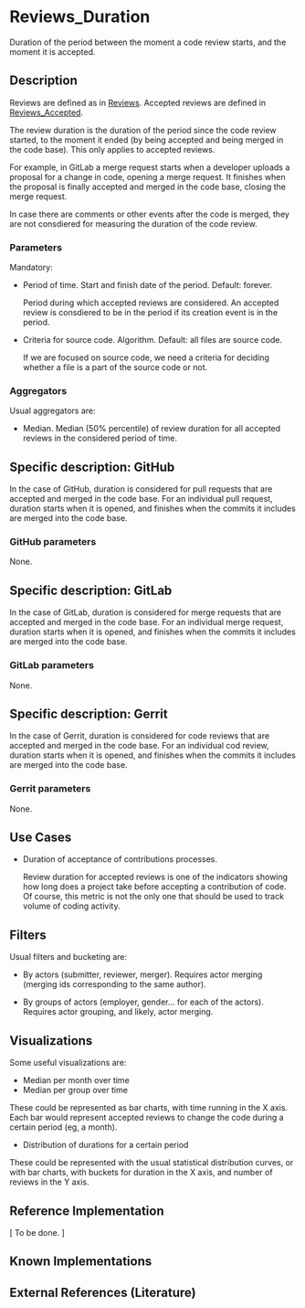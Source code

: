 # Reviews_Duration

Duration of the period between the moment a code review starts,
and the moment it is accepted.

## Description

Reviews are defined as in [Reviews](Reviews.md).
Accepted reviews are defined in [Reviews_Accepted](Reviews_Accepted).

The review duration is the duration of the period since the
code review started, to the moment it ended (by being accepted
and being merged in the code base).
This only applies to accepted reviews.

For example, in GitLab a merge request starts when a developer
uploads a proposal for a change in code, opening a merge request.
It finishes when the proposal is finally accepted and merged
in the code base, closing the merge request.

In case there are comments or other events after the code is
merged, they are not consdiered for measuring the duration of
the code review.

### Parameters

Mandatory:

* Period of time. Start and finish date of the period. Default: forever.

    Period during which accepted reviews are considered.
    An accepted review is consdiered to be in the period if
    its creation event is in the period.
    
* Criteria for source code. Algorithm. Default: all files are source code.

    If we are focused on source code, we need a criteria for deciding
    whether a file is a part of the source code or not.

### Aggregators

Usual aggregators are:

* Median. Median (50% percentile) of review duration for all
  accepted reviews in the considered period of time.
  
## Specific description: GitHub

In the case of GitHub, duration is considered for
pull requests that are accepted and merged in the code base.
For an individual pull request, duration starts when it
is opened, and finishes when the commits it includes
are merged into the code base.

### GitHub parameters

None.

## Specific description: GitLab

In the case of GitLab, duration is considered for
merge requests that are accepted and merged in the code base.
For an individual merge request, duration starts when it
is opened, and finishes when the commits it includes
are merged into the code base.

### GitLab parameters

None.

## Specific description: Gerrit

In the case of Gerrit, duration is considered for
code reviews that are accepted and merged in the code base.
For an individual cod review, duration starts when it is opened,
and finishes when the commits it includes
are merged into the code base.

### Gerrit parameters

None.

## Use Cases

* Duration of acceptance of contributions processes.

    Review duration for accepted reviews is one of the indicators
    showing how long does a project take before accepting
    a contribution of code.
    Of course, this metric is not the only one that should be
    used to track volume of coding activity.

## Filters

Usual filters and bucketing are:

* By actors (submitter, reviewer, merger). Requires actor merging
(merging ids corresponding to the same author).

* By groups of actors (employer, gender... for each of the actors).
Requires actor grouping, and likely, actor merging.

## Visualizations

Some useful visualizations are:

* Median per month over time
* Median per group over time

These could be represented as bar charts, with time running in the X axis.
Each bar would represent accepted reviews to change the code
during a certain period (eg, a month).

* Distribution of durations for a certain period

These could be represented with the usual statistical distribution
curves, or with bar charts, with buckets for duration in the
X axis, and number of reviews in the Y axis.

## Reference Implementation

[ To be done. ]

## Known Implementations


## External References (Literature)


